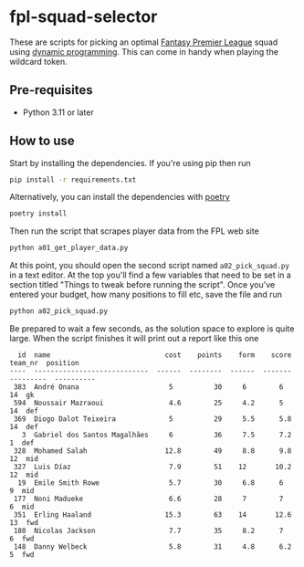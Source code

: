 # fpl-squad-selector

These are scripts for picking an optimal [Fantasy Premier League](https://fantasy.premierleague.com/) squad using [dynamic programming](https://en.wikipedia.org/wiki/Dynamic_programming). This can come in handy when playing the wildcard token.

## Pre-requisites

 - Python 3.11 or later

## How to use

Start by installing the dependencies. If you're using pip then run
```bash
pip install -r requirements.txt
```

Alternatively, you can install the dependencies with [poetry](https://python-poetry.org/) 
```bash
poetry install
```

Then run the script that scrapes player data from the FPL web site

```bash
python a01_get_player_data.py   
```

At this point, you should open the second script named `a02_pick_squad.py` in a text editor. At the top you'll find a few variables that need to be set in a section titled "Things to tweak before running the script". Once you've entered your budget, how many positions to fill etc, save the file and run

```bash
python a02_pick_squad.py
```

Be prepared to wait a few seconds, as the solution space to explore is quite large. When the script finishes it will print out a report like this one

```
  id  name                            cost    points    form    score    team_nr  position
----  ----------------------------  ------  --------  ------  -------  ---------  ----------
 383  André Onana                      5          30     6        6           14  gk
 594  Noussair Mazraoui                4.6        25     4.2      5           14  def
 369  Diogo Dalot Teixeira             5          29     5.5      5.8         14  def
   3  Gabriel dos Santos Magalhães     6          36     7.5      7.2          1  def
 328  Mohamed Salah                   12.8        49     8.8      9.8         12  mid
 327  Luis Díaz                        7.9        51    12       10.2         12  mid
  19  Emile Smith Rowe                 5.7        30     6.8      6            9  mid
 177  Noni Madueke                     6.6        28     7        7            6  mid
 351  Erling Haaland                  15.3        63    14       12.6         13  fwd
 180  Nicolas Jackson                  7.7        35     8.2      7            6  fwd
 148  Danny Welbeck                    5.8        31     4.8      6.2          5  fwd
```
